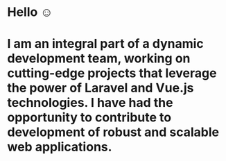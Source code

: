 # Hello ☺️
# I am an integral part of a dynamic development team, working on cutting-edge projects that leverage the power of Laravel and Vue.js technologies. I have had the opportunity to contribute to development of robust and scalable web applications.
